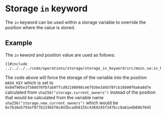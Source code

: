 
# Storage `in` keyword

The `in` keyword can be used within a storage variable to override the position where the value is stored.

## Example

The `in` keword and position value are used as follows:
```sway
{{#include ../../../../code/operations/storage/storage_in_keyword/src/main.sw:in_keyword}}
```

The code above will force the storage of the variable into the position `HASH_KEY` which is set to `0x84f905e3f560d70fbfab9ffcd92198998ce6f936e3d45f8fcb16b00f6a6a8d7e` calculated from `sha256("storage.current_owners")` instead of the position that would be calculated from the variable name `sha256("storage.new_current_owners")` which would be `0x7616e5793ef977b22465f0c843bcad56155c4369245f347bcc8a61edb08b7645`

